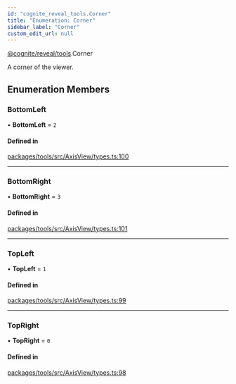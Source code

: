 ```yaml
---
id: "cognite_reveal_tools.Corner"
title: "Enumeration: Corner"
sidebar_label: "Corner"
custom_edit_url: null
---
```


[@cognite/reveal/tools](../modules/cognite_reveal_tools.md).Corner

A corner of the viewer.

## Enumeration Members

### BottomLeft

• **BottomLeft** = ``2``

#### Defined in

[packages/tools/src/AxisView/types.ts:100](https://github.com/cognitedata/reveal/blob/fba2eed2/viewer/packages/tools/src/AxisView/types.ts#L100)

___

### BottomRight

• **BottomRight** = ``3``

#### Defined in

[packages/tools/src/AxisView/types.ts:101](https://github.com/cognitedata/reveal/blob/fba2eed2/viewer/packages/tools/src/AxisView/types.ts#L101)

___

### TopLeft

• **TopLeft** = ``1``

#### Defined in

[packages/tools/src/AxisView/types.ts:99](https://github.com/cognitedata/reveal/blob/fba2eed2/viewer/packages/tools/src/AxisView/types.ts#L99)

___

### TopRight

• **TopRight** = ``0``

#### Defined in

[packages/tools/src/AxisView/types.ts:98](https://github.com/cognitedata/reveal/blob/fba2eed2/viewer/packages/tools/src/AxisView/types.ts#L98)
